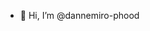 - 👋 Hi, I’m @dannemiro-phood

<!---
dannemiro-phood/dannemiro-phood is a ✨ special ✨ repository because its `README.md` (this file) appears on your GitHub profile.
You can click the Preview link to take a look at your changes.
--->
